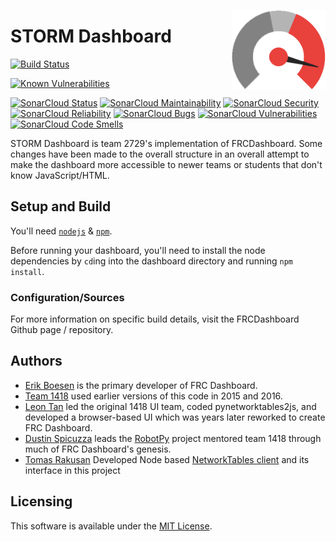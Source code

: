 [<img src="images/icon.png" align="right" width="150">](https://github.com/FRCDashboard/FRCDashboard)

# STORM Dashboard

[![Build Status](https://travis-ci.org/2729StormRobotics/Tabula.svg?branch=master)](https://travis-ci.org/2729StormRobotics/Tabula)

[![Known Vulnerabilities](https://snyk.io/test/github/2729StormRobotics/Tabula/badge.svg)](https://snyk.io/test/github/2729StormRobotics/Tabula)

[![SonarCloud Status](https://sonarcloud.io/api/project_badges/measure?project=Tabula&metric=alert_status)](https://sonarcloud.io/dashboard?id=Tabula)
[![SonarCloud Maintainability](https://sonarcloud.io/api/project_badges/measure?project=Tabula&metric=sqale_rating)](https://sonarcloud.io/dashboard?id=Tabula)
[![SonarCloud Security](https://sonarcloud.io/api/project_badges/measure?project=Tabula&metric=security_rating)](https://sonarcloud.io/dashboard?id=Tabula)
[![SonarCloud Reliability](https://sonarcloud.io/api/project_badges/measure?project=Tabula&metric=reliability_rating)](https://sonarcloud.io/dashboard?id=Tabula)
[![SonarCloud Bugs](https://sonarcloud.io/api/project_badges/measure?project=Tabula&metric=bugs)](https://sonarcloud.io/dashboard?id=Tabula)
[![SonarCloud Vulnerabilities](https://sonarcloud.io/api/project_badges/measure?project=Tabula&metric=vulnerabilities)](https://sonarcloud.io/dashboard?id=Tabula)
[![SonarCloud Code Smells](https://sonarcloud.io/api/project_badges/measure?project=Tabula&metric=code_smells)](https://sonarcloud.io/dashboard?id=Tabula)

STORM Dashboard is team 2729's implementation of FRCDashboard. Some changes have been made to the overall structure in an overall attempt to make the dashboard more accessible to newer teams or students that don't know JavaScript/HTML.

## Setup and Build

You'll need [`nodejs`](https://nodejs.org) & [`npm`](https://npmjs.com).

Before running your dashboard, you'll need to install the node dependencies by `cd`ing into the dashboard directory and running `npm install`.

### Configuration/Sources

For more information on specific build details, visit the FRCDashboard Github page / repository.

## Authors

* [Erik Boesen](https://github.com/ErikBoesen) is the primary developer of FRC Dashboard.
* [Team 1418](https://github.com/frc1418) used earlier versions of this code in 2015 and 2016.
* [Leon Tan](https://github.com/lleontan) led the original 1418 UI team, coded pynetworktables2js, and developed a browser-based UI which was years later reworked to create FRC Dashboard.
* [Dustin Spicuzza](https://github.com/virtuald) leads the [RobotPy](https://github.com/robotpy) project mentored team 1418 through much of FRC Dashboard's genesis.
* [Tomas Rakusan](https://github.com/rakusan2) Developed Node based [NetworkTables client](https://github.com/rakusan2/FRC-NT-Client) and its interface in this project

## Licensing

This software is available under the [MIT License](`LICENSE`).
